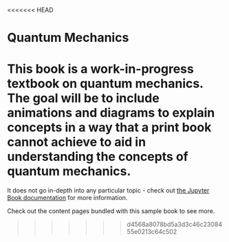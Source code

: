 <<<<<<< HEAD
<!--
=======
>>>>>>> d4568a8078bd5a3d3c46c2308455e0213c64c502
# Welcome to your Jupyter Book

This is a small sample book to give you a feel for how book content is
structured.
It shows off a few of the major file types, as well as some sample content.
<<<<<<< HEAD
It does not go in-depth into any particular topic - check out [the Jupyter Book documentation](https://jupyterbook.org) for more information. -->
# Quantum Mechanics

This book is a work-in-progress textbook on quantum mechanics. The goal will
be to include animations and diagrams to explain concepts in a way that a print
book cannot achieve to aid in understanding the concepts of quantum mechanics.
=======
It does not go in-depth into any particular topic - check out [the Jupyter Book documentation](https://jupyterbook.org) for more information.

Check out the content pages bundled with this sample book to see more.
>>>>>>> d4568a8078bd5a3d3c46c2308455e0213c64c502

```{tableofcontents}
```

